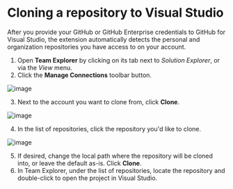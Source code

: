 # Cloning a repository to Visual Studio

After you provide your GitHub or GitHub Enterprise credentials to GitHub for Visual Studio, the extension automatically detects the personal and organization repositories you have access to on your account.

1. Open **Team Explorer** by clicking on its tab next to *Solution Explorer*, or via the *View* menu.
2. Click the **Manage Connections** toolbar button.

![image](https://cloud.githubusercontent.com/assets/310137/24407177/8bfe2d40-13ca-11e7-897a-2c4d077a95d9.png)

3. Next to the account you want to clone from, click **Clone**.

![image](https://cloud.githubusercontent.com/assets/310137/24407258/c871e91a-13ca-11e7-892f-3144b49a1a71.png)

4. In the list of repositories, click the repository you'd like to clone.

![image](https://cloud.githubusercontent.com/assets/310137/24407366/f57b20f2-13ca-11e7-9ee8-a49b11f0d701.png)

5. If desired, change the local path where the repository will be cloned into, or leave the default as-is. Click **Clone**.
7. In Team Explorer, under the list of repositories, locate the repository and double-click to open the project in Visual Studio.

